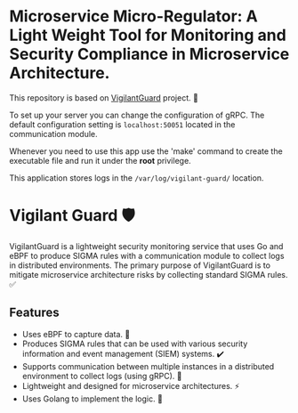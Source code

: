 # Microservice Micro-Regulator: A Light Weight Tool for Monitoring and Security Compliance in Microservice Architecture.

This repository is based on [VigilantGuard](https://github.com/Arsh1101/VigilantGuard) project. 📌

To set up your server you can change the configuration of gRPC. The default configuration setting is `localhost:50051` located in the communication module.

Whenever you need to use this app use the 'make' command to create the executable file and run it under the **root** privilege.

This application stores logs in the `/var/log/vigilant-guard/` location.

# Vigilant Guard 🛡️
VigilantGuard is a lightweight security monitoring service that uses Go and eBPF to produce SIGMA rules with a communication module to collect logs in distributed environments. The primary purpose of VigilantGuard is to mitigate microservice architecture risks by collecting standard SIGMA rules. ✅

## Features
- Uses eBPF to capture data. 🐝
- Produces SIGMA rules that can be used with various security information and event management (SIEM) systems. ✔️
- Supports communication between multiple instances in a distributed environment to collect logs (using gRPC). 📡
- Lightweight and designed for microservice architectures. ⚡
- Uses Golang to implement the logic. 🐹
